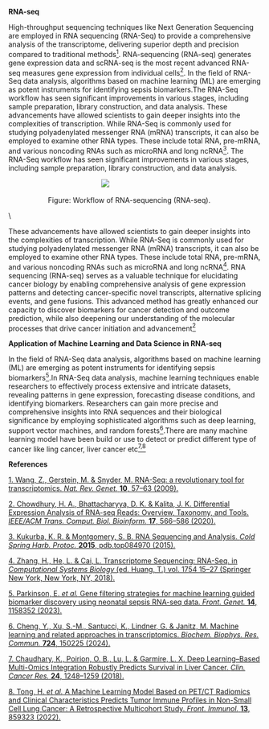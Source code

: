 **RNA-seq**

High-throughput sequencing techniques like Next Generation Sequencing are employed in RNA sequencing (RNA-Seq) to provide a comprehensive analysis of the transcriptome, delivering superior depth and precision compared to traditional methods[<sup>1</sup>](https://www.zotero.org/google-docs/?Z6Ah8q). RNA-sequencing (RNA-seq) generates gene expression data and scRNA-seq is the most recent advanced RNA-seq measures gene expression from individual cells[<sup>2</sup>](https://www.zotero.org/google-docs/?rM7Ndi). In the field of RNA-Seq data analysis, algorithms based on machine learning (ML) are emerging as potent instruments for identifying sepsis biomarkers.The RNA-Seq workflow has seen significant improvements in various stages, including sample preparation, library construction, and data analysis. These advancements have allowed scientists to gain deeper insights into the complexities of transcription. While RNA-Seq is commonly used for studying polyadenylated messenger RNA (mRNA) transcripts, it can also be employed to examine other RNA types. These include total RNA, pre-mRNA, and various noncoding RNAs such as microRNA and long ncRNA[<sup>3</sup>](https://www.zotero.org/google-docs/?TLwlVT). The RNA-Seq workflow has seen significant improvements in various stages, including sample preparation, library construction, and data analysis.

                                               ![](https://lh7-rt.googleusercontent.com/docsz/AD_4nXejAIFhW7rxHcwRn-Mu7Dn9ztcYU0j_7Se98o4qL2WbRQOCXgXIVCqCMYJMZZRyt2T7V0ddGapE9pbmddwj-rtRYoG9LdXWYo6xMXGW3ll_-w1bosk17RZO01pOd4NqsZoyyQkjRMGwh16mcpDqy5kXm-ai?key=UffrHh3qsfCem5mW-5IZEQ)

                    Figure: Workflow of RNA-sequencing (RNA-seq).

\


These advancements have allowed scientists to gain deeper insights into the complexities of transcription. While RNA-Seq is commonly used for studying polyadenylated messenger RNA (mRNA) transcripts, it can also be employed to examine other RNA types. These include total RNA, pre-mRNA, and various noncoding RNAs such as microRNA and long ncRNA[<sup>4</sup>](https://www.zotero.org/google-docs/?vpa2T3). RNA sequencing (RNA-seq) serves as a valuable technique for elucidating cancer biology by enabling comprehensive analysis of gene expression patterns and detecting cancer-specific novel transcripts, alternative splicing events, and gene fusions. This advanced method has greatly enhanced our capacity to discover biomarkers for cancer detection and outcome prediction, while also deepening our understanding of the molecular processes that drive cancer initiation and advancement[<sup>2</sup>](https://www.zotero.org/google-docs/?zw99tK)

**Application of Machine Learning and Data Science in RNA-seq** 

In the field of RNA-Seq data analysis, algorithms based on machine learning (ML) are emerging as potent instruments for identifying sepsis biomarkers[<sup>5</sup>](https://www.zotero.org/google-docs/?oiGv6O).In RNA-Seq data analysis, machine learning techniques enable researchers to effectively process extensive and intricate datasets, revealing patterns in gene expression, forecasting disease conditions, and identifying biomarkers. Researchers can gain more precise and comprehensive insights into RNA sequences and their biological significance by employing sophisticated algorithms such as deep learning, support vector machines, and random forests[<sup>6</sup>](https://www.zotero.org/google-docs/?J6b83h).There are many machine learning model have been build or use to detect or predict different type of cancer like ling cancer, liver cancer etc[<sup>7,8</sup>](https://www.zotero.org/google-docs/?KF2qnk)  &#x20;

**References**

[1. Wang, Z., Gerstein, M. & Snyder, M. RNA-Seq: a revolutionary tool for transcriptomics. _Nat. Rev. Genet._ **10**, 57–63 (2009).](https://www.zotero.org/google-docs/?uJLXRE)

[2. Chowdhury, H. A., Bhattacharyya, D. K. & Kalita, J. K. Differential Expression Analysis of RNA-seq Reads: Overview, Taxonomy, and Tools. _IEEE/ACM Trans. Comput. Biol. Bioinform._ **17**, 566–586 (2020).](https://www.zotero.org/google-docs/?uJLXRE)

[3. Kukurba, K. R. & Montgomery, S. B. RNA Sequencing and Analysis. _Cold Spring Harb. Protoc._ **2015**, pdb.top084970 (2015).](https://www.zotero.org/google-docs/?uJLXRE)

[4. Zhang, H., He, L. & Cai, L. Transcriptome Sequencing: RNA-Seq. in _Computational Systems Biology_ (ed. Huang, T.) vol. 1754 15–27 (Springer New York, New York, NY, 2018).](https://www.zotero.org/google-docs/?uJLXRE)

[5. Parkinson, E. _et al._ Gene filtering strategies for machine learning guided biomarker discovery using neonatal sepsis RNA-seq data. _Front. Genet._ **14**, 1158352 (2023).](https://www.zotero.org/google-docs/?uJLXRE)

[6. Cheng, Y., Xu, S.-M., Santucci, K., Lindner, G. & Janitz, M. Machine learning and related approaches in transcriptomics. _Biochem. Biophys. Res. Commun._ **724**, 150225 (2024).](https://www.zotero.org/google-docs/?uJLXRE)

[7. Chaudhary, K., Poirion, O. B., Lu, L. & Garmire, L. X. Deep Learning–Based Multi-Omics Integration Robustly Predicts Survival in Liver Cancer. _Clin. Cancer Res._ **24**, 1248–1259 (2018).](https://www.zotero.org/google-docs/?uJLXRE)

[8. Tong, H. _et al._ A Machine Learning Model Based on PET/CT Radiomics and Clinical Characteristics Predicts Tumor Immune Profiles in Non-Small Cell Lung Cancer: A Retrospective Multicohort Study. _Front. Immunol._ **13**, 859323 (2022).](https://www.zotero.org/google-docs/?uJLXRE)

&#x20;   &#x20;
